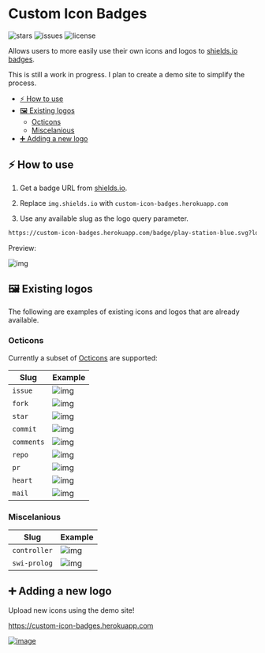 # Custom Icon Badges

![stars](https://custom-icon-badges.herokuapp.com/github/stars/DenverCoder1/custom-icon-badges?logo=star)
![issues](https://custom-icon-badges.herokuapp.com/github/issues-raw/DenverCoder1/custom-icon-badges?logo=issue)
![license](https://custom-icon-badges.herokuapp.com/github/license/denvercoder1/custom-icon-badges?logo=repo)

Allows users to more easily use their own icons and logos to [shields.io badges](https://github.com/badges/shields).

This is still a work in progress. I plan to create a demo site to simplify the process.

- [⚡ How to use](#-how-to-use)
- [🖼️ Existing logos](#️-existing-logos)
  - [Octicons](#octicons)
  - [Miscelanious](#miscelanious)
- [➕ Adding a new logo](#-adding-a-new-logo)

## ⚡ How to use

1. Get a badge URL from [shields.io](https://shields.io/).

2. Replace `img.shields.io` with `custom-icon-badges.herokuapp.com`

3. Use any available slug as the logo query parameter.

```md
https://custom-icon-badges.herokuapp.com/badge/play-station-blue.svg?logo=controller
```

Preview:

![img](https://user-images.githubusercontent.com/20955511/126047615-7f47d37f-30af-4feb-b29c-9498422d9c93.png)

## 🖼️ Existing logos

The following are examples of existing icons and logos that are already available.

### Octicons

Currently a subset of [Octicons](https://primer.style/octicons/) are supported:

| Slug       | Example                                                                                  |
| ---------- | ---------------------------------------------------------------------------------------- |
| `issue`    | ![img](https://custom-icon-badges.herokuapp.com/badge/Issue-red.svg?logo=issue)          |
| `fork`     | ![img](https://custom-icon-badges.herokuapp.com/badge/Fork-orange.svg?logo=fork)         |
| `star`     | ![img](https://custom-icon-badges.herokuapp.com/badge/Star-yellow.svg?logo=star)         |
| `commit`   | ![img](https://custom-icon-badges.herokuapp.com/badge/Commit-green.svg?logo=commit)      |
| `comments` | ![img](https://custom-icon-badges.herokuapp.com/badge/Comments-teal.svg?logo=comments)   |
| `repo`     | ![img](https://custom-icon-badges.herokuapp.com/badge/Repo-blue.svg?logo=repo)           |
| `pr`       | ![img](https://custom-icon-badges.herokuapp.com/badge/Pull%20Request-purple.svg?logo=pr) |
| `heart`    | ![img](https://custom-icon-badges.herokuapp.com/badge/Heart-D15E9B.svg?logo=heart)       |
| `mail`     | ![img](https://custom-icon-badges.herokuapp.com/badge/Mail-E61B23.svg?logo=mail)         |

### Miscelanious

| Slug         | Example                                                                                    |
| ------------ | ------------------------------------------------------------------------------------------ |
| `controller` | ![img](https://custom-icon-badges.herokuapp.com/badge/Controller-blue.svg?logo=controller) |
| `swi-prolog` | ![img](https://custom-icon-badges.herokuapp.com/badge/Prolog-E61B23.svg?logo=swi-prolog)   |


## ➕ Adding a new logo

Upload new icons using the demo site!

<https://custom-icon-badges.herokuapp.com>

[![image](https://user-images.githubusercontent.com/20955511/128404656-30af9c39-39a4-4ac8-a4b0-2a077806a94c.png)](https://custom-icon-badges.herokuapp.com)

<!-- ## 📤 Deploying it on your own

If you can, it is preferable to host the files on your own server.

Doing this can lead to better uptime and more control over customization (you can modify the code for your usage).

<details>
  <summary>Deploy to Heroku</summary>

  1. Sign in to **Heroku** or create a new account at <https://heroku.com>
  2. Click the Deploy button below

  <p align="center">
    <a href="https://heroku.com/deploy?template=https://github.com/DenverCoder1/custom-icon-badges/tree/main">
      <img src="https://www.herokucdn.com/deploy/button.svg" title="Deploy to Heroku" alt="Deploy"/></a>
  </p>

  3. Add the url of a Mongo database as the `DB_URL` config var. The database should have a collection called `icons`. See [getting started](https://docs.atlas.mongodb.com/getting-started/) for more info on setting up a free Mongo Atlas database.

![image](https://user-images.githubusercontent.com/20955511/126066250-108fc119-4bc3-4ba0-9b07-0c7402c5790e.png)

  4. Click **"Deploy App"** at the end of the form
  5. Once the app is deployed, you can use `<your-app-name>.herokuapp.com` in place of `custom-icon-badges.herokuapp.com`
	
</details> -->
